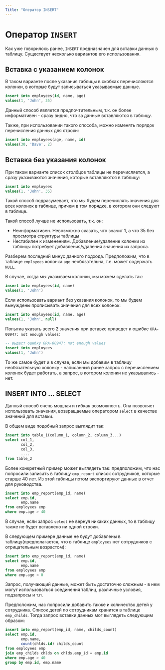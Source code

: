 ```yaml
---
Title: "Оператор INSERT"
---
```


# Оператор `INSERT`

Как уже говорилось ранее, `INSERT` предназначен для вставки данных в
таблицу. Существует несколько вариантов его использования.

## Вставка с указанием колонок

В таком варианте после указания таблицы в скобках перечисляются колонки,
в которые будут записываться указываемые данные.

```sql
insert into employees(id, name, age)
values(1, 'John', 35)
```

Данный способ является предпочтительным, т.к. он более информативен -
сразу видно, что за данные вставляются в таблицу.

Также, при использовании такого способа, можно изменять порядок
перечисления данных для строки:

```sql
insert into employees(age, name, id)
values(30, 'Dave', 2)
```

## Вставка без указания колонок

При таком варианте список столбцов таблицы не перечисляется, а сразу
указываются значения, которые вставляются в таблицу:

```sql
insert into employees
values(1, 'John', 35)
```

Такой способ подразумевает, что мы будем перечислять значения для всех
колонок в таблице, причем в том порядке, в котором они следуют в
таблице.

Такой способ лучше не использовать, т.к. он:

-   Неинформативен. Невозможно сказать, что значит 1, а что 35 без
    просмотра структуры таблицы
-   Нестабилен к изменениям. Добавление/удаление колонки из таблицы
    потребует добавления/удаления значения из запроса.

Разберем последний минус данного подхода. Предположим, что в таблице
`employees` колонка `age` необязательна, т.е. может содержать `NULL`.

В случае, когда мы указываем колонки, мы можем сделать так:

```sql
insert into employees(id, name)
values(1, 'John')
```

Если использовать вариант без указания колонок, то мы будем вынуждены
прописывать значения для всех колонок:

```sql
insert into employees(id, name, age)
values(1, 'John', null)
```

Попытка указать всего 2 значения при вставке приведет к ошибке
`ORA-00947: not enough values`:

```sql
-- выдаст ошибку ORA-00947: not enough values
insert into employees
values(1, 'John')
```

То же самое будет и в случае, если мы добавим в таблицу необязательную
колонку - написанный ранее запрос с перечислением колонок будет
работать, а запрос, в котором колонки не указывались - нет.

## INSERT INTO ... SELECT

Данный способ очень мощная и гибкая возможность. Она позволяет
использовать значения, возвращаемые оператором `select` в качестве
значений для вставки.

В общем виде подобный запрос выглядит так:

```sql
insert into table_1(column_1, column_2, column_3...)
select col_1,
       col_2,
       col_3,
       ....
from table_2
```

Более конкретный пример может выглядеть так: предположим, что нас
попросили записать в таблицу `emp_report` список сотрудников, которые
старше 40 лет. Из этой таблицы потом экспортируют данные в отчет для
руководства.

```sql
insert into emp_report(emp_id, name)
select emp.id,
       emp.name
from employees emp
where emp.age > 40
```

В случае, если запрос `select` не вернул никаких данных, то в таблицу
также не будет вставлено ни одной строки.

В следующем примере данные не будут добавлены в таблицу(предполагается,
что в таблице `employees` нет сотрудников с отрицательным возрастом):

```sql
insert into emp_report(emp_id, name)
select emp.id,
       emp.name
from employees emp
where emp.age < 0
```

Запрос, получающий данные, может быть достаточно сложным - в нем могут
использоваться соединения таблиц, различные условия, подзапросы и т.п.

Предположим, нас попросили добавить также и количество детей у
сотрудника. Список детей по сотрудникам хранится в таблице `emp_childs`.
Тогда запрос вставки данных мог выглядеть следующим образом:

```sql
insert into emp_report(emp_id, name, childs_count)
select emp.id,
       emp.name,
       count(chlds.id) childs_count
from employees emp
join emp_childs chlds on chlds.emp_id = emp.id
where emp.age > 40
group by emp.id, emp.name
```
